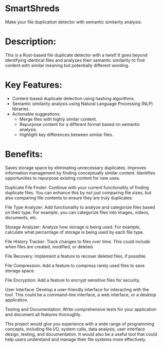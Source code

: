 # SmartShreds
Make your file duplication detector with semantic similarity analysis:

# Description: 
This is a Rust-based file duplicate detector with a twist! It goes beyond identifying identical files and analyzes their semantic similarity to find content with similar meaning but potentially different wording.

# Key Features:

* Content-based duplicate detection using hashing algorithms.
* Semantic similarity analysis using Natural Language Processing (NLP) libraries.
* Actionable suggestions:
    - Merge files with highly similar content.
    - Repurpose content for a different format based on semantic analysis.
    - Highlight key differences between similar files.

# Benefits:

Saves storage space by eliminating unnecessary duplicates.
Improves information management by finding conceptually similar content.
Identifies opportunities to repurpose existing content for new uses.


Duplicate File Finder: Continue with your current functionality of finding duplicate files. You can enhance this by not just comparing file sizes, but also comparing file contents to ensure they are truly duplicates.

File Type Analyzer: Add functionality to analyze and categorize files based on their type. For example, you can categorize files into images, videos, documents, etc.

Storage Analyzer: Analyze how storage is being used. For example, calculate what percentage of storage is being used by each file type.

File History Tracker: Track changes to files over time. This could include when files are created, modified, or deleted.

File Recovery: Implement a feature to recover deleted files, if possible.

File Compression: Add a feature to compress rarely used files to save storage space.

File Encryption: Add a feature to encrypt sensitive files for security.

User Interface: Develop a user-friendly interface for interacting with the tool. This could be a command-line interface, a web interface, or a desktop application.

Testing and Documentation: Write comprehensive tests for your application and document all features thoroughly.

This project would give you experience with a wide range of programming concepts, including file I/O, system calls, data analysis, user interface design, testing, and documentation. It would also be a useful tool that could help users understand and manage their file systems more effectively.
